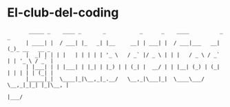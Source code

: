 # El-club-del-coding
           _____ _    ____ _       _           _      _    ____          _ _             
          | ____| |  / ___| |_   _| |__     __| | ___| |  / ___|___   __| (_)_ __   __ _ 
          |  _| | | | |   | | | | | '_ \   / _` |/ _ \ | | |   / _ \ / _` | | '_ \ / _` |
          | |___| | | |___| | |_| | |_) | | (_| |  __/ | | |__| (_) | (_| | | | | | (_| |
          |_____|_|  \____|_|\__,_|_.__/   \__,_|\___|_|  \____\___/ \__,_|_|_| |_|\__, |
                                                                                   |___/ 
